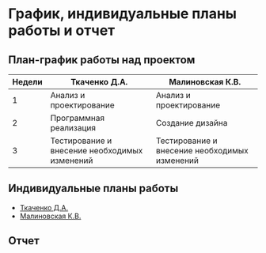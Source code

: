# График, индивидуальные планы работы и отчет

## План-график работы над проектом

| Недели | Ткаченко Д.А. | Малиновская К.В. |
| ------ | ------------- | -------------- |
| 1 | Анализ и проектирование | Анализ и проектирование |
| 2 | Программная реализация | Создание дизайна |
| 3 | Тестирование и внесение необходимых изменений | Тестирование и внесение необходимых изменений |


## Индивидуальные планы работы
* [Ткаченко Д.А.](https://github.com/Dmitriy-Tkachenko/wellness-gymnastics/blob/master/reports/Tkachenko.md)
* [Малиновская К.В.](https://github.com/Dmitriy-Tkachenko/wellness-gymnastics/blob/master/reports/Malinovskaya.md)

## Отчет
